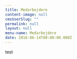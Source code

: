 ```yaml
---
title: Medarbejdere
content-image: null
cmsUserSlug: ""
permalink: null
layout: null
menu-name: Medarbejdere
date: 2016-06-14T00:00:00.000Z
---
```


test